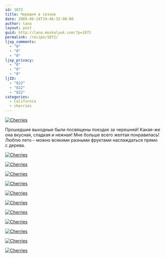```yaml
---
id: 1072
title: Черешня в сезоне
date: 2009-06-24T19:46:32-08:00
author: lana
layout: post
guid: http://lana.moskalyuk.com/?p=1072
permalink: /recipe/1072/
ljxp_comments:
  - "0"
  - "0"
  - "0"
ljxp_privacy:
  - "0"
  - "0"
  - "0"
ljID:
  - "822"
  - "822"
  - "822"
categories:
  - California
  - cherries
---
```

<a class="flickr-image alignnone" title="Cherries" href="http://www.flickr.com/photos/67405678@N00/3658160837/" target="_blank"><img src="http://farm3.static.flickr.com/2470/3658160837_3ffb90dc02.jpg" alt="Cherries" /></a>

Прошедшие выходные были посвящены поездке за черешней! Какая-же она вкусная, сладкая и нежная! Мне больше всего желтая понравилась! Люблю лето &#8211; можно всякими разными фруктами наслаждаться прямо с дерева.

<a class="flickr-image alignnone" title="Cherries" href="http://www.flickr.com/photos/67405678@N00/3658955736/" target="_blank"><img src="http://farm3.static.flickr.com/2473/3658955736_20f53a9f6c.jpg" alt="Cherries" /></a>

<a class="flickr-image alignnone" title="Cherries" href="http://www.flickr.com/photos/67405678@N00/3658954782/" target="_blank"><img src="http://farm3.static.flickr.com/2448/3658954782_688c595d4f.jpg" alt="Cherries" /></a>

<a class="flickr-image alignnone" title="Cherries" href="http://www.flickr.com/photos/67405678@N00/3658158733/" target="_blank"><img src="http://farm4.static.flickr.com/3410/3658158733_d632512fab.jpg" alt="Cherries" /></a>

<a class="flickr-image alignnone" title="Cherries" href="http://www.flickr.com/photos/67405678@N00/3658157585/" target="_blank"><img src="http://farm3.static.flickr.com/2481/3658157585_bb8d521fc5.jpg" alt="Cherries" /></a>

<a class="flickr-image alignnone" title="Cherries" href="http://www.flickr.com/photos/67405678@N00/3658952284/" target="_blank"><img src="http://farm4.static.flickr.com/3661/3658952284_46a85ab143.jpg" alt="Cherries" /></a>

<a class="flickr-image alignnone" title="Cherries" href="http://www.flickr.com/photos/67405678@N00/3658951768/" target="_blank"><img src="http://farm4.static.flickr.com/3298/3658951768_920c634dfd.jpg" alt="Cherries" /></a>

<a class="flickr-image alignnone" title="Cherries" href="http://www.flickr.com/photos/67405678@N00/3658155299/" target="_blank"><img src="http://farm4.static.flickr.com/3577/3658155299_93439a6545.jpg" alt="Cherries" /></a>

<a class="flickr-image alignnone" title="Cherries" href="http://www.flickr.com/photos/67405678@N00/3658950230/" target="_blank"><img src="http://farm4.static.flickr.com/3582/3658950230_c4b73df73e.jpg" alt="Cherries" /></a>

<a class="flickr-image alignnone" title="Cherries" href="http://www.flickr.com/photos/67405678@N00/3658949156/" target="_blank"><img src="http://farm4.static.flickr.com/3358/3658949156_841fef6f7f.jpg" alt="Cherries" /></a>

<a class="flickr-image alignnone" title="Cherries" href="http://www.flickr.com/photos/67405678@N00/3658161573/" target="_blank"><img src="http://farm3.static.flickr.com/2369/3658161573_198c2e8cfe.jpg" alt="Cherries" /></a>

<a class="flickr-image alignnone" title="Cherries" href="http://www.flickr.com/photos/67405678@N00/3658965368/" target="_blank"><img src="http://farm4.static.flickr.com/3395/3658965368_041e4c6344.jpg" alt="Cherries" /></a>